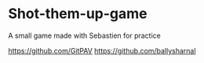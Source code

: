 # Shot-them-up-game
A small game made with Sebastien for practice

https://github.com/GitPAV
https://github.com/ballysharnal
